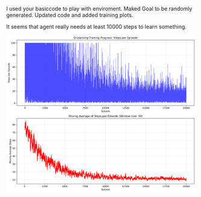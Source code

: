 I used your basiccode to play with enviroment.
Maked Goal to be randomly generated.
Updated code and added training plots.

It seems that agent really needs at least 10000 steps to learn something.

![Training Progress](training_progress.png)
